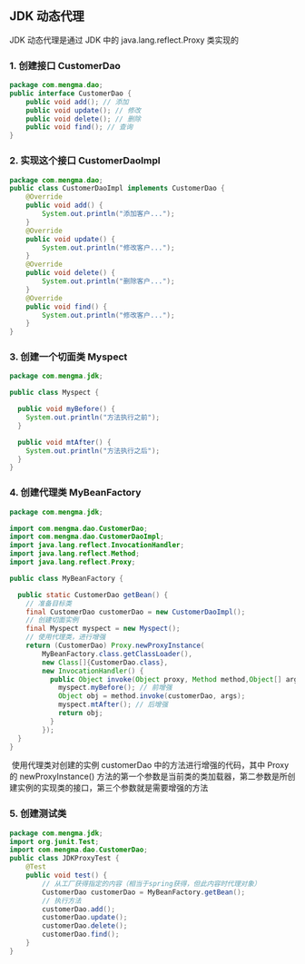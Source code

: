 ## JDK 动态代理

JDK 动态代理是通过 JDK 中的 java.lang.reflect.Proxy 类实现的

### 1. 创建接口 CustomerDao

```java
package com.mengma.dao;
public interface CustomerDao {
    public void add(); // 添加
    public void update(); // 修改
    public void delete(); // 删除
    public void find(); // 查询
}
```

### 2. 实现这个接口 CustomerDaoImpl

```java
package com.mengma.dao;
public class CustomerDaoImpl implements CustomerDao {
    @Override
    public void add() {
        System.out.println("添加客户...");
    }
    @Override
    public void update() {
        System.out.println("修改客户...");
    }
    @Override
    public void delete() {
        System.out.println("删除客户...");
    }
    @Override
    public void find() {
        System.out.println("修改客户...");
    }
}
```

### 3. 创建一个切面类 Myspect

```java
package com.mengma.jdk;

public class Myspect {

  public void myBefore() {
    System.out.println("方法执行之前");
  }

  public void mtAfter() {
    System.out.println("方法执行之后");
  }
}

```

### 4. 创建代理类 MyBeanFactory

```java
package com.mengma.jdk;

import com.mengma.dao.CustomerDao;
import com.mengma.dao.CustomerDaoImpl;
import java.lang.reflect.InvocationHandler;
import java.lang.reflect.Method;
import java.lang.reflect.Proxy;

public class MyBeanFactory {

  public static CustomerDao getBean() {
    // 准备目标类
    final CustomerDao customerDao = new CustomerDaoImpl();
    // 创建切面实例
    final Myspect myspect = new Myspect();
    // 使用代理类，进行增强
    return (CustomerDao) Proxy.newProxyInstance(
        MyBeanFactory.class.getClassLoader(),
        new Class[]{CustomerDao.class},
        new InvocationHandler() {
          public Object invoke(Object proxy, Method method,Object[] args) throws Throwable {
            myspect.myBefore(); // 前增强
            Object obj = method.invoke(customerDao, args);
            myspect.mtAfter(); // 后增强
            return obj;
          }
        });
  }
}

```

​	使用代理类对创建的实例 customerDao 中的方法进行增强的代码，其中 Proxy 的 newProxyInstance() 方法的第一个参数是当前类的类加载器，第二参数是所创建实例的实现类的接口，第三个参数就是需要增强的方法

### 5. 创建测试类

```java
package com.mengma.jdk;
import org.junit.Test;
import com.mengma.dao.CustomerDao;
public class JDKProxyTest {
    @Test
    public void test() {
        // 从工厂获得指定的内容（相当于spring获得，但此内容时代理对象）
        CustomerDao customerDao = MyBeanFactory.getBean();
        // 执行方法
        customerDao.add();
        customerDao.update();
        customerDao.delete();
        customerDao.find();
    }
}
```

